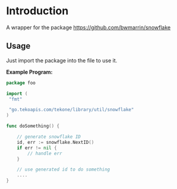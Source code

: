 # Introduction

A wrapper for the package <https://github.com/bwmarrin/snowflake>

## Usage

Just import the package into the file to use it.

**Example Program:**

```go
package foo

import (
 "fmt"

 "go.tekoapis.com/tekone/library/util/snowflake"
)

func doSomething() {

    // generate snowflake ID
    id, err := snowflake.NextID()
    if err != nil {
        // handle err
    }

    // use generated id to do something
    ....
}
```
